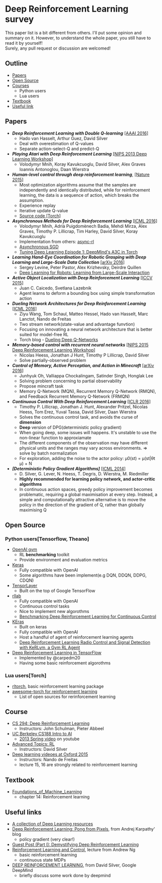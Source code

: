 # Deep Reinforcement Learning survey
This paper list is a bit different from others. I'll put some opinion and summary on it. However, to understand the whole paper, you still have to read it by yourself!   
Surely, any pull request or discussion are welcomed!

## Outline
- [Papers](https://github.com/andrewliao11/Deep-Reinforcement-Learning-Survey#papers)
- [Open Source](https://github.com/andrewliao11/Deep-Reinforcement-Learning-Survey#open-source)
- [Courses](https://github.com/andrewliao11/Deep-Reinforcement-Learning-Survey#course)
  - Python users
  - Lua users
- [Textbook](https://github.com/andrewliao11/Deep-Reinforcement-Learning-Survey#textbook)
- [Useful link](https://github.com/andrewliao11/Deep-Reinforcement-Learning-Survey#useful-links)

## Papers
  - ***Deep Reinforcement Learning with Double Q-learning*** [[AAAI 2016]](http://arxiv.org/abs/1509.06461)
      - Hado van Hasselt, Arthur Guez, David Silver 
      - Deal with overestimation of Q-values
      - Separate action-select-Q and predict-Q 
  - ***Playing Atari with Deep Reinforcement Learning*** [[NIPS 2013 Deep Learning Workshop]](https://www.cs.toronto.edu/~vmnih/docs/dqn.pdf)
      - Volodymyr Mnih, Koray Kavukcuoglu, David Silver, Alex Graves Ioannis Antonoglou, Daan Wierstra  
  - ***Human-level control through deep reinforcement learning***, [[Nature 2015]](http://home.uchicago.edu/~arij/journalclub/papers/2015_Mnih_et_al.pdf)
      - Most optimization algorithms assume that the samples are independently and identically distributed, while for reinforcement learning, the data is a sequence of action, which breaks the assumption.
      - Experience replay
      - Iterative update Q-value
      - [Source code [Torch]](https://sites.google.com/a/deepmind.com/dqn)
  - ***Asynchronous Methods for Deep Reinforcement Learning*** [[ICML 2016]](https://arxiv.org/abs/1602.01783)
      - Volodymyr Mnih, Adrià Puigdomènech Badia, Mehdi Mirza, Alex Graves, Timothy P. Lillicrap, Tim Harley, David Silver, Koray Kavukcuoglu 
      - Implementation from others:  [async-rl](https://github.com/muupan/async-rl)
      - [Asynchronous SGD](https://cxwangyi.wordpress.com/2013/04/09/why-asynchronous-sgd-works-better-than-its-synchronous-counterpart/)
      - [Tuning Deep Learning Episode 1: DeepMind's A3C in Torch](http://www.allinea.com/blog/201607/tuning-deep-learning-episode-1-deepminds-a3c-torch)
  - ***Learning Hand-Eye Coordination for Robotic Grasping with Deep Learning and Large-Scale Data Collection*** [[arXiv 2016]](http://arxiv.org/abs/1603.02199)
      - Sergey Levine, Peter Pastor, Alex Krizhevsky, Deirdre Quillen
      - [Deep Learning for Robots: Learning from Large-Scale Interaction](https://research.googleblog.com/2016/03/deep-learning-for-robots-learning-from.html)
  - ***Active Object Localization with Deep Reinforcement Learning*** [[ICCV 2015]](http://arxiv.org/abs/1511.06015)
      - Juan C. Caicedo, Svetlana Lazebnik
      - Agent learns to deform a bounding box using simple transformation action   
  - ***Dueling Network Architectures for Deep Reinforcement Learning*** [[ICML 2016]](http://arxiv.org/abs/1511.06581)
      - Ziyu Wang, Tom Schaul, Matteo Hessel, Hado van Hasselt, Marc Lanctot, Nando de Freitas   
      - Two stream network(state-value and advantage funvtion)
      - Focusing on innovating a neural network architecture that is better suited for model-free RL
      - Torch blog - [Dueling Deep Q-Networks](http://torch.ch/blog/2016/04/30/dueling_dqn.html)   
  - ***Memory-based control with recurrent neural networks*** [[NIPS 2015 Deep Reinforcement Learning Workshop]](http://arxiv.org/abs/1512.04455)
      - Nicolas Heess, Jonathan J Hunt, Timothy P Lillicrap, David Silver
      - Solve partially-observed problem  
  - ***Control of Memory, Active Perception, and Action in Minecraft*** [[arXiv 2016]](https://arxiv.org/abs/1605.09128)
      - Junhyuk Oh, Valliappa Chockalingam, Satinder Singh, Honglak Lee
      - Solving problem concerning to partial observability
      - Propose mincraft task
      - Memory Q-Network (MQN), Recurrent Memory Q-Network (RMQN), and Feedback Recurrent Memory Q-Network (FRMQN)
  - ***Continuous Control With Deep Reinforcement Learning*** [[ICLR 2016]](http://arxiv.org/abs/1509.02971)
      - Timothy P. Lillicrap, Jonathan J. Hunt, Alexander Pritzel, Nicolas Heess, Tom Erez, Yuval Tassa, David Silver, Daan Wierstra
      - Solves the continuous control task, and avoids the curse of **dimension**
      - **Deep** version of DPG(deterministic policy gradient)
      - When going deep, some issues will happens. It's unstable to use the non-linear function to approxiamate 
      - The different components of the observation may have different physical units and the ranges may vary across environments. => solve by batch normalization
      - For exploration, adding the noise to the actor policy: µ0(st) = µ(st|θt µ) + N
  - ***[Deterministic Policy Gradient Algorithms]*** [[ICML 2014]](http://jmlr.org/proceedings/papers/v32/silver14.pdf)
      - D. Silver, G. Lever, N. Heess, T. Degris, D. Wierstra, M. Riedmiller
      - **Highly recommended for learning policy network, and actor-critic algorithms**
      - In continuous action spaces, greedy policy improvement becomes problematic, requiring a global maximisation at every step. Instead, a simple and computationally attractive alternative is to move the policy in the direction of the gradient of Q, rather than globally maximising Q

## Open Source
### Python users[Tensorflow, Theano]
  - [OpenAI gym](https://gym.openai.com/)
    - RL **benchmarking** toolkit
    - Provide environment and evaluation metrics
  - [Keras](https://github.com/matthiasplappert/keras-rl)
    - Fully compatible with OpenAI
    - Some algorithms have been implement(e.g DQN, DDQN, DDPG, CDQN)
  - [TensorLayer](https://github.com/zsdonghao/tensorlayer)
    - Built on the top of Google TensorFlow
  - [rllab](https://github.com/rllab/rllab)
    - Fully compatible with OpenAI 
    - Continuous control tasks 
    - Nice to implement new algorothms
    - [Benchmarking Deep Reinforcement Learning for Continuous Control](https://arxiv.org/abs/1604.06778)
  - [KEras](https://github.com/osh/kerlym)
    - Built on keras
    - Fully compatible with OpenAI
    - Host a handful of agent of reinforcement learning agents
    - [Deep Reinforcement Learning Radio Control and Signal Detection with KeRLym, a Gym RL Agent](http://arxiv.org/abs/1605.09221)
  - [Deep Reinforcement Learning in TensorFlow](https://github.com/carpedm20/deep-rl-tensorflow)
    - Implemented by @carpedm20
    - Having some basic reinforcement algorothms

### Lua users[Torch]
  - [rltorch](https://github.com/ludc/rltorch), basic reinforcement learning package
  - [awesome-torch for reinforcement learning](https://github.com/carpedm20/awesome-torch#reinforcement-learning)
    - List of open sources for rerinforcement learning 

## Course
  - [CS 294: Deep Reinforcement Learning](http://rll.berkeley.edu/deeprlcourse/#related-materials)
      - Instructors: John Schulman, Pieter Abbeel
  - [UC Berkeley CS188 Intro to AI](http://ai.berkeley.edu/home.html)
      - [2013 Spring video](https://www.youtube.com/user/CS188Spring2013) on youtube   
  - [Advanced Topics: RL](http://www0.cs.ucl.ac.uk/staff/d.silver/web/Teaching.html)
      - Instructors: David Silver
  - [Deep learning videoes at Oxford 2015](https://www.youtube.com/playlist?list=PLE6Wd9FR--EfW8dtjAuPoTuPcqmOV53Fu)
      - Instructors: Nando de Freitas
      - lecture 15, 16 are strongly related to reinforcement learning
  
## Textbook
  - [Foundations_of_Machine_Learning](http://www.cs.nyu.edu/~mohri/mlbook/)
      - chapter 14: Reinforcement learning  
   
  
## Useful links
  - [A collection of Deep Learning resources](http://www.jeremydjacksonphd.com/category/deep-learning/)
  - [Deep Reinforcement Learning: Pong from Pixels](http://karpathy.github.io/2016/05/31/rl/), from Andrej Karpathy' blog
      - policy gradient (very clear!)
  - [Guest Post (Part I): Demystifying Deep Reinforcement Learning](https://www.nervanasys.com/demystifying-deep-reinforcement-learning/)
  - [Reinforcement Learning and Control](http://cs229.stanford.edu/notes/cs229-notes12.pdf), lecture from Andrew Ng
      - basic reinforcement learning 
      - continuous state MDPs
  - [DEEP REINFORCEMENT LEARNING](https://deepmind.com/blog), from David Silver, Google DeepMind
      - briefly discuss some work done by deepmind
